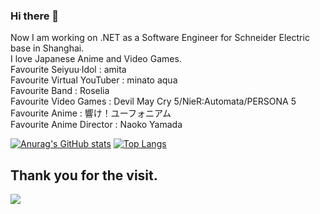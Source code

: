 ### Hi there 👋
Now I am  working on .NET as a Software Engineer for Schneider Electric base in Shanghai.  
I love Japanese Anime and Video Games.  
Favourite Seiyuu·Idol : amita  
Favourite Virtual YouTuber : minato aqua  
Favourite Band : Roselia  
Favourite Video Games : Devil May Cry 5/NieR:Automata/PERSONA 5  
Favourite Anime : 響け！ユーフォニアム  
Favourite Anime Director : Naoko Yamada  
<!--
**OrangecatQAQ/OrangecatQAQ** is a ✨ _special_ ✨ repository because its `README.md` (this file) appears on your GitHub profile.

Here are some ideas to get you started:

- 🔭 I’m currently working on ...
- 🌱 I’m currently learning ...
- 👯 I’m looking to collaborate on ...
- 🤔 I’m looking for help with ...
- 💬 Ask me about ...
- 📫 How to reach me: ...
- 😄 Pronouns: ...
- ⚡ Fun fact: ...
-->

[![Anurag's GitHub stats](https://github-readme-stats.vercel.app/api?username=OrangecatQAQ)](https://github.com/anuraghazra/github-readme-stats)
[![Top Langs](https://github-readme-stats.vercel.app/api/top-langs/?username=OrangecatQAQ&layout=compact)](https://github.com/anuraghazra/github-readme-stats)

## Thank you for the visit.

![](http://profile-counter.glitch.me/OrangecatQAQ/count.svg)
